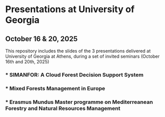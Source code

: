 # Presentations at University of Georgia  
## October 16 & 20, 2025

This repository includes the slides of the 3 presentations delivered at University of Georgia at Athens, during a set of invited seminars (October 16th and 20th, 2025)


### * SIMANFOR: A Cloud Forest Decision Support System
### * Mixed Forests Management in Europe
### * Erasmus Mundus Master programme on Mediterreanean Forestry and Natural Resources Management



